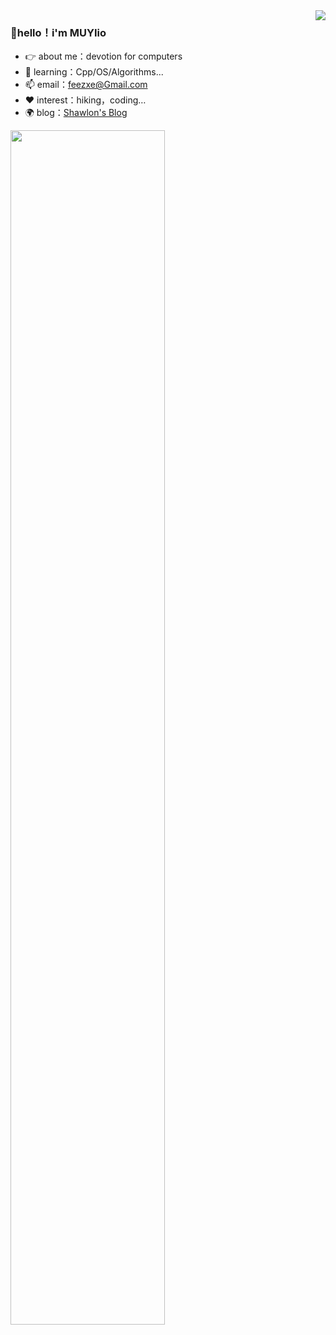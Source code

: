 <!--
**MUYIio/MUYIio** is a ✨ _special_ ✨ repository because its `README.md` (this file) appears on your GitHub profile.

Here are some ideas to get you started:

- 🔭 I’m currently working on ...
- 🌱 I’m currently learning ...
- 👯 I’m looking to collaborate on ...
- 🤔 I’m looking for help with ...
- 💬 Ask me about ...
- 📫 How to reach me: ...
- 😄 Pronouns: ...
- ⚡ Fun fact: ...
-->
<img align='right' src="https://github-readme-stats.vercel.app/api?username=MUYIio&show_icons=true&theme=radical">

### 👋hello！i'm MUYIio

- 👉 about me：devotion for computers
- 🌱 learning：Cpp/OS/Algorithms...
- 📫 email：feezxe@Gmail.com
- ❤️ interest：hiking，coding…
- 🌍 blog：[Shawlon's Blog](https://muyiio.github.io)



<img align="center" src="https://cdn.jsdelivr.net/gh/xmuli/xmuliPic@pic/2020/dino.gif" width="70%"/>

